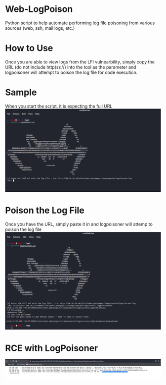 # Web-LogPoison
Python script to help automate performing log file poisoning from various sources (web, ssh, mail logs, etc.)

# How to Use
Once you are able to view logs from the LFI vulnearbility, simply copy the URL (do not include http(s)://) into the tool as the parameter and logpoisoner will attempt to poison the log file for code execution.


# Sample
When you start the script, it is expecting the full URL 
![Starting the Script](intro.png)


# Poison the Log File
Once you have the URL, simply paste it in and logpoisoner will attemp to poison the log file
![Poisoning](example.png)

# RCE with LogPoisoner
![RCE](RCE.png)

